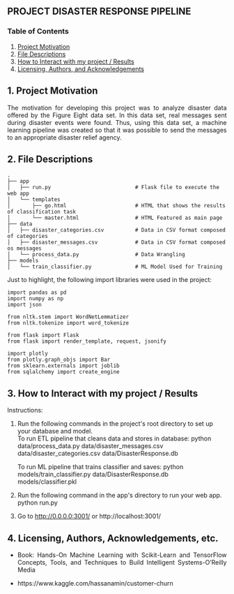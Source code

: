 ## PROJECT DISASTER RESPONSE PIPELINE
### Table of Contents
1. [Project Motivation](#motivation) 
2. [File Descriptions](#files) 
3. [How to Interact with my project / Results](#results) 
4. [Licensing, Authors, and Acknowledgements](#licensing)

## 1. Project Motivation<a name="motivation"></a>
<p align="justify">The motivation for developing this project was to analyze disaster data offered by the Figure Eight data set. In this data set, real messages sent during disaster events were found. Thus, using this data set, a machine learning pipeline was created so that it was possible to send the messages to an appropriate disaster relief agency.</p>

## 2. File Descriptions<a name="files"></a>
    .
    ├── app     
    │   ├── run.py                           # Flask file to execute the web app
    │   └── templates   
    │       ├── go.html                      # HTML that shows the results of classification task
    │       └── master.html                  # HTML Featured as main page   	
    ├── data                   
    │   ├── disaster_categories.csv          # Data in CSV format composed of categories  
    │   ├── disaster_messages.csv            # Data in CSV format composed os messages
    │   └── process_data.py                  # Data Wrangling
    ├── models
    │   └── train_classifier.py              # ML Model Used for Training
		
<p align="justify">Just to highlight, the following import libraries were used in the project:</p>

	import pandas as pd
	import numpy as np
	import json

	from nltk.stem import WordNetLemmatizer
	from nltk.tokenize import word_tokenize

	from flask import Flask
	from flask import render_template, request, jsonify

	import plotly
	from plotly.graph_objs import Bar
	from sklearn.externals import joblib
	from sqlalchemy import create_engine

## 3. How to Interact with my project / Results<a name="results"></a>

Instructions:

1. Run the following commands in the project's root directory to set up your database and model.	
	To run ETL pipeline that cleans data and stores in database: 
		python data/process_data.py data/disaster_messages.csv data/disaster_categories.csv data/DisasterResponse.db
	
	To run ML pipeline that trains classifier and saves: 
		python models/train_classifier.py data/DisasterResponse.db models/classifier.pkl

2. Run the following command in the app's directory to run your web app. 
		python run.py

3. Go to http://0.0.0.0:3001/ or http://localhost:3001/

## 4. Licensing, Authors, Acknowledgements, etc.<a name="licensing"></a>
<ul> <li><p align="justify">Book: Hands-On Machine Learning with Scikit-Learn and TensorFlow Concepts, Tools, and Techniques to Build Intelligent Systems-O’Reilly Media</p> <li><p 
	align="justify">https://www.kaggle.com/hassanamin/customer-churn</p>
</ul>
